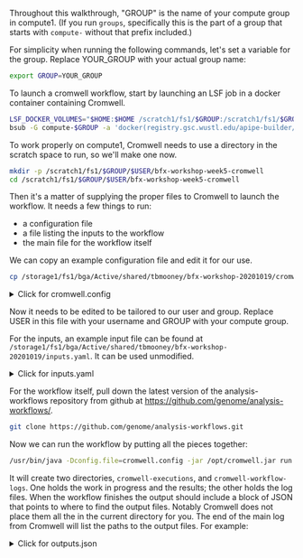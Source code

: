Throughout this walkthrough, "GROUP" is the name of your compute group in compute1.  (If you run `groups`, specifically this is the part of a group that starts with `compute-` without that prefix included.)

For simplicity when running the following commands, let's set a variable for the group. Replace YOUR_GROUP with your actual group name:
```bash
export GROUP=YOUR_GROUP
```

To launch a cromwell workflow, start by launching an LSF job in a docker container containing Cromwell.
```bash
LSF_DOCKER_VOLUMES="$HOME:$HOME /scratch1/fs1/$GROUP:/scratch1/fs1/$GROUP /storage1/fs1/$GROUP/Active:/storage1/fs1/$GROUP/Active /storage1/fs1/bga/Active:/storage1/fs1/bga/Active" \
bsub -G compute-$GROUP -a 'docker(registry.gsc.wustl.edu/apipe-builder/genome_perl_environment:compute1-8)' -M 8000M -R 'select[mem>8000M] rusage[mem=8000M]' -Is -q general-interactive /bin/bash -l
```

To work properly on compute1, Cromwell needs to use a directory in the scratch space to run, so we'll make one now.
```bash
mkdir -p /scratch1/fs1/$GROUP/$USER/bfx-workshop-week5-cromwell
cd /scratch1/fs1/$GROUP/$USER/bfx-workshop-week5-cromwell
```

Then it's a matter of supplying the proper files to Cromwell to launch the workflow.  It needs a few things to run:
- a configuration file
- a file listing the inputs to the workflow
- the main file for the workflow itself

We can copy an example configuration file and edit it for our use.
```bash
cp /storage1/fs1/bga/Active/shared/tbmooney/bfx-workshop-20201019/cromwell.config .
```
<details>
  <summary>Click for cromwell.config</summary>
  
```hocon
include required(classpath("application"))

backend {
  default = "LSF"
  providers {
    LSF {
      actor-factory = "cromwell.backend.impl.sfs.config.ConfigBackendLifecycleActorFactory"
      config {
        runtime-attributes = """
        Int cpu = 1
        Int memory_mb = 4096
        String? docker
        """

        submit-docker = """
        LSF_DOCKER_VOLUMES='${cwd}:${docker_cwd} /scratch1/fs1/GROUP:/scratch1/fs1/GROUP /storage1/fs1/bga/Active/shared:/storage1/fs1/bga/Active/shared' \
        LSF_DOCKER_PRESERVE_ENVIRONMENT=false \
        bsub \
        -J ${job_name} \
        -cwd ${cwd} \
        -o /dev/null \
        -e cromwell-workflow-logs/cromwell-%J.err \
        -q 'general' \
        -g '/USER/cromwell-workers' \
        -G 'compute-GROUP' \
        -a "docker0(${docker})" \
        -M ${memory_mb}M \
        -n ${cpu} \
        -R "span[hosts=1] select[mem>${memory_mb}M] rusage[mem=${memory_mb}M]" \
        /bin/bash ${script}
        """

        kill = "bkill ${job_id}"
        docker-kill = "bkill ${job_id}"
        check-alive = "bjobs -noheader -o stat ${job_id} | /bin/grep 'PEND\\|RUN'"
        job-id-regex = "Job <(\\d+)>.*"
      }
    }
  }
}
```

</details>

Now it needs to be edited to be tailored to our user and group.  Replace USER in this file with your username and GROUP with your compute group.

For the inputs, an example input file can be found at `/storage1/fs1/bga/Active/shared/tbmooney/bfx-workshop-20201019/inputs.yaml`.  It can be used unmodified.

<details>
<summary>Click for inputs.yaml</summary>
  
```yaml
---

bait_intervals:
  class: File
  path: /storage1/fs1/bga/Active/shared/analysis-workflows-example-data/somatic_inputs/hla_and_brca_genes_bait.interval_list

target_intervals:
  class: File
  path: /storage1/fs1/bga/Active/shared/analysis-workflows-example-data/somatic_inputs/hla_and_brca_genes_target.interval_list

sequence:
  - sequence:
      bam:
        class: File
        path: /storage1/fs1/bga/Active/shared/analysis-workflows-example-data/unaligned_subset_bams/normal/2895499331.bam
    readgroup: "@RG\tID:2895499331\tPU:H7HY2CCXX.3\tSM:H_NJ-HCC1395-HCC1395_BL\tLB:H_NJ-HCC1395-HCC1395_BL-lg21-lib1\tPL:Illumina\tCN:WUGSC"
  - sequence:
      bam:
        class: File
        path: /storage1/fs1/bga/Active/shared/analysis-workflows-example-data/unaligned_subset_bams/normal/2895499399.bam
    readgroup: "@RG\tID:2895499399\tPU:H7HY2CCXX.4\tSM:H_NJ-HCC1395-HCC1395_BL\tLB:H_NJ-HCC1395-HCC1395_BL-lg21-lib1\tPL:Illumina\tCN:WUGSC"

bqsr_known_sites:
- class: File
  path: /storage1/fs1/bga/Active/shared/analysis-workflows-example-data/somatic_inputs/hla_and_brca_genes_known_indels.vcf.gz
- class: File
  path: /storage1/fs1/bga/Active/shared/analysis-workflows-example-data/somatic_inputs/hla_and_brca_genes_mills.vcf.gz
- dbsnp_vcf:
  class: File
  path: /storage1/fs1/bga/Active/shared/analysis-workflows-example-data/somatic_inputs/hla_and_brca_genes_dbsnp.vcf.gz

omni_vcf:
  class: File
  path: /storage1/fs1/bga/Active/shared/analysis-workflows-example-data/somatic_inputs/hla_and_brca_genes_omni.vcf.gz

picard_metric_accumulation_level: LIBRARY

reference:
  class: File
  path: /storage1/fs1/bga/Active/shared/analysis-workflows-example-data/somatic_inputs/hla_and_brca_genes.fa

bqsr_intervals:
- chr6
- chr17

per_base_intervals:
- file:
    class: File
    path: /storage1/fs1/bga/Active/shared/analysis-workflows-example-data/somatic_inputs/hla_and_brca_genes_target.interval_list
  label: clinvar

per_target_intervals:
- file:
    class: File
    path: /storage1/fs1/bga/Active/shared/analysis-workflows-example-data/somatic_inputs/hla_and_brca_genes_target.interval_list
  label: acmg_genes

summary_intervals: []
```

</details>

For the workflow itself, pull down the latest version of the analysis-workflows repository from github at https://github.com/genome/analysis-workflows/.
```bash
git clone https://github.com/genome/analysis-workflows.git
```

Now we can run the workflow by putting all the pieces together:
```bash
/usr/bin/java -Dconfig.file=cromwell.config -jar /opt/cromwell.jar run -t cwl -i /storage1/fs1/bga/Active/shared/tbmooney/bfx-workshop-20201019/inputs.yaml analysis-workflows/definitions/pipelines/alignment_exome.cwl
```

It will create two directories, `cromwell-executions`, and `cromwell-workflow-logs`.  One holds the work in progress and the results; the other holds the log files.  When the workflow finishes the output should include a block of JSON that points to where to find the output files.  Notably Cromwell does not place them all the in the current directory for you.  The end of the main log from Cromwell will list the paths to the output files.  For example:

<details>
  <summary>Click for outputs.json</summary>
  
```json
{
  "outputs": {
    "alignment_exome.cwl.per_base_coverage_metrics": [{
      "format": null,
      "location": "/scratch1/fs1/GROUP/USER/bfx-workshop-week5-cromwell/cromwell-executions/alignment_exome.cwl/1021e5a7-1df7-42d8-bcd8-978a3c7b8c9b/call-qc/qc_exome.cwl/e9ee5780-959d-453b-9c8a-3f1eef78e0f6/call-collect_detailed_hs_metrics/hs_metrics.cwl/c4ae069e-2807-435d-9ca1-dd72b1b832d1/call-collect_per_base_hs_metrics/shard-0/execution/final.base-clinvar-PerBaseCoverage.txt",
      "size": 264508,
      "secondaryFiles": [],
      "contents": null,
      "checksum": null,
      "class": "File"
    }],
    "alignment_exome.cwl.summary_hs_metrics": [],
    "alignment_exome.cwl.per_base_hs_metrics": [{
      "format": null,
      "location": "/scratch1/fs1/GROUP/USER/bfx-workshop-week5-cromwell/cromwell-executions/alignment_exome.cwl/1021e5a7-1df7-42d8-bcd8-978a3c7b8c9b/call-qc/qc_exome.cwl/e9ee5780-959d-453b-9c8a-3f1eef78e0f6/call-collect_detailed_hs_metrics/hs_metrics.cwl/c4ae069e-2807-435d-9ca1-dd72b1b832d1/call-collect_per_base_hs_metrics/shard-0/execution/final.base-clinvar-HsMetrics.txt",
      "size": 5547,
      "secondaryFiles": [],
      "contents": null,
      "checksum": null,
      "class": "File"
    }],
    "alignment_exome.cwl.hs_metrics": {
      "format": null,
      "location": "/scratch1/fs1/GROUP/USER/bfx-workshop-week5-cromwell/cromwell-executions/alignment_exome.cwl/1021e5a7-1df7-42d8-bcd8-978a3c7b8c9b/call-qc/qc_exome.cwl/e9ee5780-959d-453b-9c8a-3f1eef78e0f6/call-collect_roi_hs_metrics/execution/final.roi-HsMetrics.txt",
      "size": 4995,
      "secondaryFiles": [],
      "contents": null,
      "checksum": null,
      "class": "File"
    },
    "alignment_exome.cwl.alignment_summary_metrics": {
      "format": null,
      "location": "/scratch1/fs1/GROUP/USER/bfx-workshop-week5-cromwell/cromwell-executions/alignment_exome.cwl/1021e5a7-1df7-42d8-bcd8-978a3c7b8c9b/call-qc/qc_exome.cwl/e9ee5780-959d-453b-9c8a-3f1eef78e0f6/call-collect_alignment_summary_metrics/execution/final.AlignmentSummaryMetrics.txt",
      "size": 4204,
      "secondaryFiles": [],
      "contents": null,
      "checksum": null,
      "class": "File"
    },
    "alignment_exome.cwl.verify_bam_id_metrics": {
      "format": null,
      "location": "/scratch1/fs1/GROUP/USER/bfx-workshop-week5-cromwell/cromwell-executions/alignment_exome.cwl/1021e5a7-1df7-42d8-bcd8-978a3c7b8c9b/call-qc/qc_exome.cwl/e9ee5780-959d-453b-9c8a-3f1eef78e0f6/call-verify_bam_id/execution/final.VerifyBamId.selfSM",
      "size": 229,
      "secondaryFiles": [],
      "contents": null,
      "checksum": null,
      "class": "File"
    },
    "alignment_exome.cwl.per_target_coverage_metrics": [{
      "format": null,
      "location": "/scratch1/fs1/GROUP/USER/bfx-workshop-week5-cromwell/cromwell-executions/alignment_exome.cwl/1021e5a7-1df7-42d8-bcd8-978a3c7b8c9b/call-qc/qc_exome.cwl/e9ee5780-959d-453b-9c8a-3f1eef78e0f6/call-collect_detailed_hs_metrics/hs_metrics.cwl/c4ae069e-2807-435d-9ca1-dd72b1b832d1/call-collect_per_target_hs_metrics/shard-0/execution/final.target-acmg_genes-PerTargetCoverage.txt",
      "size": 4937,
      "secondaryFiles": [],
      "contents": null,
      "checksum": null,
      "class": "File"
    }],
    "alignment_exome.cwl.bam": {
      "format": null,
      "location": "/scratch1/fs1/GROUP/USER/bfx-workshop-week5-cromwell/cromwell-executions/alignment_exome.cwl/1021e5a7-1df7-42d8-bcd8-978a3c7b8c9b/call-alignment/sequence_to_bqsr.cwl/724f4e63-b233-4c06-9f23-cab10687966d/call-index_bam/execution/final.bam",
      "size": 641787,
      "secondaryFiles": [{
        "format": null,
        "location": "/scratch1/fs1/GROUP/USER/bfx-workshop-week5-cromwell/cromwell-executions/alignment_exome.cwl/1021e5a7-1df7-42d8-bcd8-978a3c7b8c9b/call-alignment/sequence_to_bqsr.cwl/724f4e63-b233-4c06-9f23-cab10687966d/call-index_bam/execution/final.bam.bai",
        "size": null,
        "secondaryFiles": [],
        "contents": null,
        "checksum": null,
        "class": "File"
      }, {
        "format": null,
        "location": "/scratch1/fs1/GROUP/USER/bfx-workshop-week5-cromwell/cromwell-executions/alignment_exome.cwl/1021e5a7-1df7-42d8-bcd8-978a3c7b8c9b/call-alignment/sequence_to_bqsr.cwl/724f4e63-b233-4c06-9f23-cab10687966d/call-index_bam/execution/final.bai",
        "size": null,
        "secondaryFiles": [],
        "contents": null,
        "checksum": null,
        "class": "File"
      }],
      "contents": null,
      "checksum": null,
      "class": "File"
    },
    "alignment_exome.cwl.verify_bam_id_depth": {
      "format": null,
      "location": "/scratch1/fs1/GROUP/USER/bfx-workshop-week5-cromwell/cromwell-executions/alignment_exome.cwl/1021e5a7-1df7-42d8-bcd8-978a3c7b8c9b/call-qc/qc_exome.cwl/e9ee5780-959d-453b-9c8a-3f1eef78e0f6/call-verify_bam_id/execution/final.VerifyBamId.depthSM",
      "size": 544,
      "secondaryFiles": [],
      "contents": null,
      "checksum": null,
      "class": "File"
    },
    "alignment_exome.cwl.mark_duplicates_metrics": {
      "format": null,
      "location": "/scratch1/fs1/GROUP/USER/bfx-workshop-week5-cromwell/cromwell-executions/alignment_exome.cwl/1021e5a7-1df7-42d8-bcd8-978a3c7b8c9b/call-alignment/sequence_to_bqsr.cwl/724f4e63-b233-4c06-9f23-cab10687966d/call-mark_duplicates_and_sort/execution/final.merged.NameSorted.mark_dups_metrics.txt",
      "size": 3045,
      "secondaryFiles": [],
      "contents": null,
      "checksum": null,
      "class": "File"
    },
    "alignment_exome.cwl.flagstats": {
      "format": null,
      "location": "/scratch1/fs1/GROUP/USER/bfx-workshop-week5-cromwell/cromwell-executions/alignment_exome.cwl/1021e5a7-1df7-42d8-bcd8-978a3c7b8c9b/call-qc/qc_exome.cwl/e9ee5780-959d-453b-9c8a-3f1eef78e0f6/call-samtools_flagstat/execution/final.bam.flagstat",
      "size": 402,
      "secondaryFiles": [],
      "contents": null,
      "checksum": null,
      "class": "File"
    },
    "alignment_exome.cwl.insert_size_metrics": {
      "format": null,
      "location": "/scratch1/fs1/GROUP/USER/bfx-workshop-week5-cromwell/cromwell-executions/alignment_exome.cwl/1021e5a7-1df7-42d8-bcd8-978a3c7b8c9b/call-qc/qc_exome.cwl/e9ee5780-959d-453b-9c8a-3f1eef78e0f6/call-collect_insert_size_metrics/execution/final.InsertSizeMetrics.txt",
      "size": 5286,
      "secondaryFiles": [],
      "contents": null,
      "checksum": null,
      "class": "File"
    },
    "alignment_exome.cwl.per_target_hs_metrics": [{
      "format": null,
      "location": "/scratch1/fs1/GROUP/USER/bfx-workshop-week5-cromwell/cromwell-executions/alignment_exome.cwl/1021e5a7-1df7-42d8-bcd8-978a3c7b8c9b/call-qc/qc_exome.cwl/e9ee5780-959d-453b-9c8a-3f1eef78e0f6/call-collect_detailed_hs_metrics/hs_metrics.cwl/c4ae069e-2807-435d-9ca1-dd72b1b832d1/call-collect_per_target_hs_metrics/shard-0/execution/final.target-acmg_genes-HsMetrics.txt",
      "size": 5571,
      "secondaryFiles": [],
      "contents": null,
      "checksum": null,
      "class": "File"
    }],
    "alignment_exome.cwl.insert_size_histogram": {
      "format": null,
      "location": "/scratch1/fs1/GROUP/USER/bfx-workshop-week5-cromwell/cromwell-executions/alignment_exome.cwl/1021e5a7-1df7-42d8-bcd8-978a3c7b8c9b/call-qc/qc_exome.cwl/e9ee5780-959d-453b-9c8a-3f1eef78e0f6/call-collect_insert_size_metrics/execution/final.InsertSizeHistogram.pdf",
      "size": 15046,
      "secondaryFiles": [],
      "contents": null,
      "checksum": null,
      "class": "File"
    }
  },
  "id": "1021e5a7-1df7-42d8-bcd8-978a3c7b8c9b"
}
```

</details>
